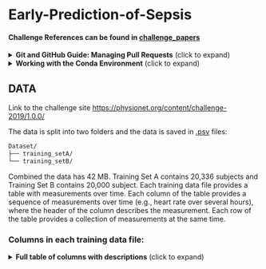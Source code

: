 # Early-Prediction-of-Sepsis

#### Challenge References can be found in [challenge_papers](./challenge_papers/README.md)

<details>
<summary><b>Git and GitHub Guide: Managing Pull Requests</b> (click to expand)</summary>
<br>

This guide provides a comprehensive overview of using Git with GitHub, focusing on managing pull requests. It is designed to be useful for users across different operating systems, including Windows, Linux, and macOS.

### Setting Up Git

Before diving into pull requests, ensure Git is installed on your system.

#### Windows

1. Download the Git installer from [git-scm.com](https://git-scm.com/).
2. Run the installer and follow the prompts. Include Git Bash if you'd like a Unix-style command line.
3. Verify installation by opening Git Bash or Command Prompt and running `git --version`.

#### Linux

Most Linux distributions include Git. Install it using your package manager.

- For Ubuntu/Debian-based systems:

```bash
sudo apt update
sudo apt install git
```

- For Fedora:

```bash
sudo dnf install git
```

- Verify installation with `git --version`.

#### macOS

Git comes pre-installed on macOS. If not, install it via the Xcode Command Line Tools:

```bash
xcode-select --install
```

Alternatively, use Homebrew:

```bash
brew install git
```

### Configuring Git

Set your username and email address for your commits.

```bash
git config --global user.name "Your Name"
git config --global user.email "your.email@example.com"
```

### Cloning a Repository

To work on an existing repository, you first need to clone it.

```bash
git clone <repository-URL>
```

This command creates a local copy of the repository on your machine.

### Creating a New Branch

Before making changes, create a new branch. This keeps your changes separate from the main project until they're ready to be reviewed.

```bash
git checkout -b <branch-name>
```

### Making Changes and Committing

1. Make your changes in the local copy.
2. Use `git add` to stage changes for commit.
   - To stage a specific file: `git add <file-path>`
   - To stage all changes: `git add .`
3. Commit your changes with a message:

```bash
git commit -m "A brief description of the changes"
```

### Pushing Changes to GitHub

After committing your changes, push them to GitHub.

```bash
git push origin <branch-name>
```
or just:
```bash
git push <branch-name>
```

#### Note:

When first pushing to a newly created branch you need to set origin:

```bash
git push --set-upstream origin <branch-name>
```

### Creating a Pull Request

1. Go to the GitHub page of the repository.
2. Click on "Pull requests" > "New pull request".
3. Select your branch and the branch you want to merge into (usually the main project's main branch).
4. Fill in the pull request details and create it.

### Review and Merge

- The project maintainers will review your pull request. Be ready to make additional changes if requested.
- Once approved, the maintainer can merge your pull request.

### Keeping Your Branch Up to Date

Before making more changes or before finalizing your pull request, ensure your branch is up to date with the main branch.

```bash
git checkout main
git pull origin main
git checkout <your-branch>
git merge main
```

This should mostly be done for `development` branch as it is the primary branch used to put all the features together.

```bash
git checkout development
git pull origin development
git checkout <your-branch>
git merge development
```

Further, you can check if there were any updates and their status by using:

```bash
git fetch
```

This will no apply the changes made remotely! It is used to check for any changes in preparation to pull. 


#### Notes:

- If you are unsure of the status use: `git status`

</details>

<details>
<summary><b>Working with the Conda Environment</b> (click to expand)</summary>
<br>

## Setting Up the Conda Environment

This project uses a conda environment to manage dependencies. To set up the environment on your local machine, follow these steps:

1. **Install Miniconda or Anaconda**:

   If you haven't already, install Miniconda or Anaconda on your machine. Visit [Miniconda](https://docs.conda.io/en/latest/miniconda.html) or [Anaconda](https://www.anaconda.com/products/individual) for installation instructions.

2. **Create the Environment**:

   Navigate to the project directory and run the following command to create a conda environment from the `environment.yml` file:

```bash
conda env create -f environment.yml
```

3. **Activate the Environment**:

    Once the environment is created, you can activate it using:

```bash
conda activate myenv
```

Replace `myenv` with the name of the environment specified in the `environment.yml` file.

## Working with the Conda Environment

### Installing Additional Packages

If you need to install additional packages, make sure to activate the environment and use:

```bash
conda install package-name
```

Or, if the package is only available via pip (still check installation guide for the specific package):

```bash
pip install package-name
```

There may be other ways to install a package for example using `conda-forge`  ( `conda install package -c conda-forge` ) so always look for instructions online.

### Updating the Environment

If you've added new packages or made other changes to the environment that you want to share with the team, you can update the `environment.yml` file by running:

```bash
conda env export --from-history > environment.yml
```

**Note:** The yml file contains `prefix` field which relates to the path of the environment **locally**, conda however, doesn't care and besides manually deleting the line there doens't seem to be a way to avoid creating that line when exporting.

**Note:** Use the `--from-history` flag to only include packages you've explicitly installed, avoiding platform-specific packages in the environment file.

### Sharing Changes

After updating the `environment.yml` file, commit and push the changes to the GitHub repository so the team members can update their environments by running:

```bash
conda env update --file environment.yml --prune
```

The `--prune` option removes any dependencies that are no longer needed from the environment.

### Adding conda environment to JupyterLab

To make your conda environment visible to JupyterLab you need to add your environment by creating a kernel spec:

```bash
python -m ipykernel install --user --name YourEnvironmentName --display-name "Display Name"
```

### Running JupyterLab

1. Intall JupyterLab:

```bash
pip3 install jupyter
```

2. Navigate to the notebooks directory:

```bash
cd notebooks
```

3. Run JupyterLab

```bash
jupyter lab
```

</details>

## DATA

Link to the challenge site https://physionet.org/content/challenge-2019/1.0.0/

The data is split into two folders and the data is saved in [.psv](https://docs.amperity.com/reference/format_psv.html) files:

```sh
Dataset/
├── training_setA/
└── training_setB/
```

Combined the data has 42 MB. Training Set A contains 20,336 subjects and Training Set B contains 20,000 subject. Each training data file provides a table with measurements over time. Each column of the table provides a sequence of measurements over time (e.g., heart rate over several hours), where the header of the column describes the measurement. Each row of the table provides a collection of measurements at the same time.

### Columns in each training data file:

<details>
<summary><b>Full table of columns with descriptions</b> (click to expand)</summary>
<br>

| Variable Name       | Description                                                               |
|---------------------|---------------------------------------------------------------------------|
**Vital Signs (columns 1-8)**
| HR                  | Heart rate (beats per minute)                                             |
| O2Sat               | Pulse oximetry (%)                                                        |
| Temp                | Temperature (Deg C)                                                       |
| SBP                 | Systolic BP (mm Hg)                                                       |
| MAP                 | Mean arterial pressure (mm Hg)                                            |
| DBP                 | Diastolic BP (mm Hg)                                                      |
| Resp                | Respiration rate (breaths per minute)                                     |
| EtCO2               | End tidal carbon dioxide (mm Hg)                                          |
**Laboratory Values (columns 9-34)**
| BaseExcess          | Measure of excess bicarbonate (mmol/L)                                    |
| HCO3                | Bicarbonate (mmol/L)                                                      |
| FiO2                | Fraction of inspired oxygen (%)                                           |
| pH                  | N/A                                                                       |
| PaCO2               | Partial pressure of carbon dioxide from arterial blood (mm Hg)            |
| SaO2                | Oxygen saturation from arterial blood (%)                                 |
| AST                 | Aspartate transaminase (IU/L)                                             |
| BUN                 | Blood urea nitrogen (mg/dL)                                               |
| Alkalinephos        | Alkaline phosphatase (IU/L)                                               |
| Calcium             | (mg/dL)                                                                   |
| Chloride            | (mmol/L)                                                                  |
| Creatinine          | (mg/dL)                                                                   |
| Bilirubin_direct    | Bilirubin direct (mg/dL)                                                  |
| Glucose             | Serum glucose (mg/dL)                                                     |
| Lactate             | Lactic acid (mg/dL)                                                       |
| Magnesium           | (mmol/dL)                                                                 |
| Phosphate           | (mg/dL)                                                                   |
| Potassium           | (mmol/L)                                                                  |
| Bilirubin_total     | Total bilirubin (mg/dL)                                                   |
| TroponinI           | Troponin I (ng/mL)                                                        |
| Hct                 | Hematocrit (%)                                                            |
| Hgb                 | Hemoglobin (g/dL)                                                         |
| PTT                 | Partial thromboplastin time (seconds)                                     |
| WBC                 | Leukocyte count (count*10^3/µL)                                           |
| Fibrinogen          | (mg/dL)                                                                   |
| Platelets           | (count*10^3/µL)                                                           |
**Demographics (columns 35-40)**
| Age                 | Years (100 for patients 90 or above)                                      |
| Gender              | Female (0) or Male (1)                                                    |
| Unit1               | Administrative identifier for ICU unit (MICU)                             |
| Unit2               | Administrative identifier for ICU unit (SICU)                             |
| HospAdmTime         | Hours between hospital admit and ICU admit                                |
| ICULOS              | ICU length-of-stay (hours since ICU admit)                                |
**Outcome (column 41)**
| SepsisLabel         | For sepsis patients, SepsisLabel is 1 if t≥tsepsis-6 and 0 if t<tsepsis-6. For non-sepsis patients, SepsisLabel is 0. |

</details>

<!-- Using [Hypertools](https://hypertools.readthedocs.io/en/latest/auto_examples/plot_PPCA.html). -->